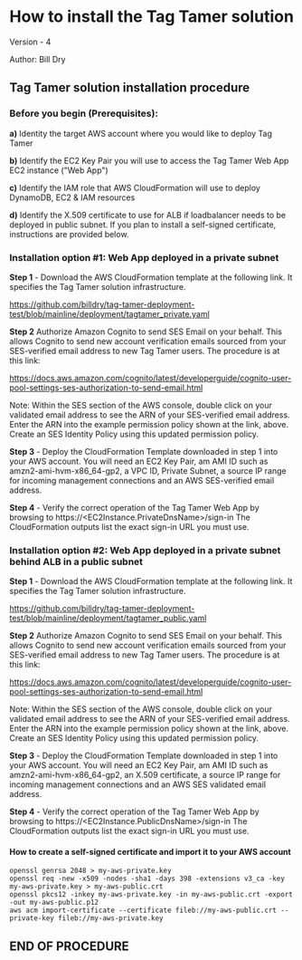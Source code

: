 # How to install the Tag Tamer solution

Version - 4

Author: Bill Dry 

## Tag Tamer solution installation procedure

### Before you begin (Prerequisites):

__a)__ Identity the target AWS account where you would like to deploy Tag Tamer

__b)__ Identify the EC2 Key Pair you will use to access the Tag Tamer Web App EC2 instance ("Web App")

__c)__ Identify the IAM role that AWS CloudFormation will use to deploy DynamoDB, EC2 & IAM resources

__d)__ Identify the X.509 certificate to use for ALB if loadbalancer needs to be deployed in public subnet. If you plan to install a self-signed certificate, instructions are provided below.


### Installation option #1: Web App deployed in a private subnet

__Step 1__ - Download the AWS CloudFormation template at the following link. It specifies the Tag Tamer solution infrastructure.

https://github.com/billdry/tag-tamer-deployment-test/blob/mainline/deployment/tagtamer_private.yaml

__Step 2__ Authorize Amazon Cognito to send SES Email on your behalf.  This allows Cognito to send new account verification emails sourced from your SES-verified email address to new Tag Tamer users.  The procedure is at this link:

https://docs.aws.amazon.com/cognito/latest/developerguide/cognito-user-pool-settings-ses-authorization-to-send-email.html

Note: Within the SES section of the AWS console, double click on your validated email address to see the ARN of your SES-verified email address.  Enter the ARN into the example permission policy shown at the link, above.  Create an SES Identity Policy using this updated permission policy.

__Step 3__ - Deploy the CloudFormation Template downloaded in step 1 into your AWS account. You will need an EC2 Key Pair, am AMI ID such as amzn2-ami-hvm-x86_64-gp2, a VPC ID, Private Subnet, a source IP range for incoming management connections and an AWS SES-verified email address.

__Step 4__ - Verify the correct operation of the Tag Tamer Web App by browsing to https://<EC2Instance.PrivateDnsName>/sign-in The CloudFormation outputs list the exact sign-in URL you must use.

### Installation option #2: Web App deployed in a private subnet behind ALB in a public subnet

__Step 1__ - Download the AWS CloudFormation template at the following link. It specifies the Tag Tamer solution infrastructure.

https://github.com/billdry/tag-tamer-deployment-test/blob/mainline/deployment/tagtamer_public.yaml

__Step 2__ Authorize Amazon Cognito to send SES Email on your behalf.  This allows Cognito to send new account verification emails sourced from your SES-verified email address to new Tag Tamer users.  The procedure is at this link:

https://docs.aws.amazon.com/cognito/latest/developerguide/cognito-user-pool-settings-ses-authorization-to-send-email.html

Note: Within the SES section of the AWS console, double click on your validated email address to see the ARN of your SES-verified email address.  Enter the ARN into the example permission policy shown at the link, above.  Create an SES Identity Policy using this updated permission policy.

__Step 3__ - Deploy the CloudFormation Template downloaded in step 1 into your AWS account. You will need an EC2 Key Pair, am AMI ID such as amzn2-ami-hvm-x86_64-gp2, an X.509 certificate, a source IP range for incoming management connections and an AWS SES validated email address.

__Step 4__ - Verify the correct operation of the Tag Tamer Web App by browsing to https://<EC2Instance.PublicDnsName>/sign-in The CloudFormation outputs list the exact sign-in URL you must use.

#### How to create a self-signed certificate and import it to your AWS account

```
openssl genrsa 2048 > my-aws-private.key
openssl req -new -x509 -nodes -sha1 -days 398 -extensions v3_ca -key my-aws-private.key > my-aws-public.crt
openssl pkcs12 -inkey my-aws-private.key -in my-aws-public.crt -export -out my-aws-public.p12
aws acm import-certificate --certificate fileb://my-aws-public.crt --private-key fileb://my-aws-private.key
```

## END OF PROCEDURE
